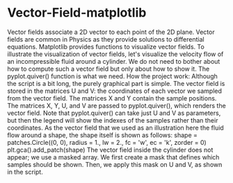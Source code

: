 # Vector-Field-matplotlib
Vector fields associate a 2D vector to each point of the 2D plane. Vector fields are common in Physics as they provide solutions to differential equations. Matplotlib provides functions to visualize vector fields. To illustrate the visualization of vector fields, let's visualize the velocity flow of an incompressible fluid around a cylinder. We do not need to bother about how to compute such a vector field but only about how to show it. The pyplot.quiver() function is what we need.    How the project work:  Although the script is a bit long, the purely graphical part is simple. The vector field is stored in the matrices U and V: the coordinates of each vector we sampled from the vector field. The matrices X and Y contain the sample positions. The matrices X, Y, U, and V are passed to pyplot.quiver(), which renders the vector field. Note that pyplot.quiver() can take just U and V as parameters, but then the legend will show the indexes of the samples rather than their coordinates. As the vector field that we used as an illustration here the fluid flow around a shape, the shape itself is shown as follows:  shape = patches.Circle((0, 0), radius = 1., lw = 2., fc = 'w', ec   = 'k', zorder = 0)  plt.gca().add_patch(shape)  The vector field inside the cylinder does not appear; we use a masked array. We first create a mask that defines which samples should be shown. Then, we apply this mask on U and V, as shown in the script. 
